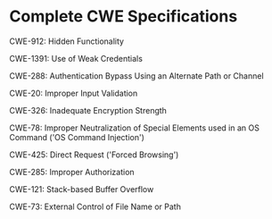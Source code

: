 

# Complete CWE Specifications

CWE-912: Hidden Functionality

CWE-1391: Use of Weak Credentials

CWE-288: Authentication Bypass Using an Alternate Path or Channel

CWE-20: Improper Input Validation

CWE-326: Inadequate Encryption Strength

CWE-78: Improper Neutralization of Special Elements used in an OS Command ('OS Command Injection')

CWE-425: Direct Request ('Forced Browsing')

CWE-285: Improper Authorization

CWE-121: Stack-based Buffer Overflow

CWE-73: External Control of File Name or Path